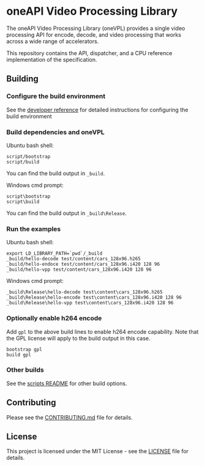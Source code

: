 # oneAPI Video Processing Library

The oneAPI Video Processing Library (oneVPL) provides a single video processing
API for encode, decode, and video processing that works across a wide range of
accelerators.

This repository contains the API, dispatcher, and a CPU reference implementation
of the specification.

## Building

### Configure the build environment

See the [developer reference](doc/developer-reference/build.rst) for detailed
instructions for configuring the build environment


### Build dependencies and oneVPL

Ubuntu bash shell:
```
script/bootstrap
script/build
```

You can find the build output in `_build`.

Windows cmd prompt:
```
script\bootstrap
script\build
```

You can find the build output in `_build\Release`.


### Run the examples

Ubuntu bash shell:
```
export LD_LIBRARY_PATH=`pwd`/_build
_build/hello-decode test/content/cars_128x96.h265
_build/hello-endoce test/content/cars_128x96.i420 128 96
_build/hello-vpp test/content/cars_128x96.i420 128 96
```

Windows cmd prompt:
```
_build\Release\hello-decode test\content\cars_128x96.h265
_build\Release\hello-encode test\content\cars_128x96.i420 128 96
_build\Release\hello-vpp test\content\cars_128x96.i420 128 96
```

### Optionally enable h264 encode

Add `gpl` to the above build lines to enable h264 encode capability. Note that
the GPL license will apply to the build output in this case.

```
bootstrap gpl
build gpl
```


### Other builds

See the [scripts README](script/README.md) for other build options.

## Contributing

Please see the [CONTRIBUTING.md](CONTRIBUTING.md) file for details.

## License

This project is licensed under the MIT License - see the [LICENSE](LICENSE) file
for details.
